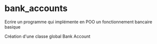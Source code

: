 # bank_accounts
Ecrire un programme qui implémente en POO un fonctionnement bancaire basique

Création d'une classe global Bank Account

